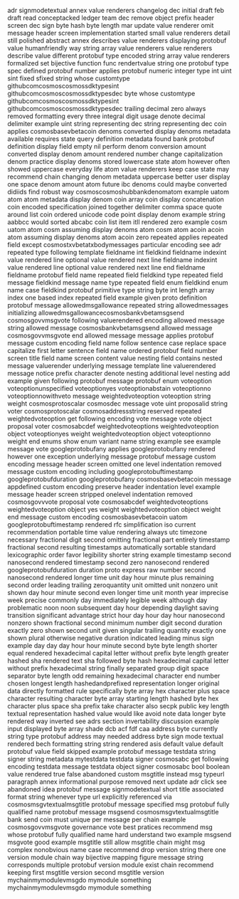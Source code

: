 adr signmodetextual annex value renderers changelog dec initial draft feb draft read conceptacked ledger team dec remove object prefix header screen dec sign byte hash byte length mar update value renderer omit message header screen implementation started small value renderers detail still polished abstract annex describes value renderers displaying protobuf value humanfriendly way string array value renderers value renderers describe value different protobuf type encoded string array value renderers formalized set bijective function func rendertvalue string one protobuf type spec defined protobuf number applies protobuf numeric integer type int uint sint fixed sfixed string whose customtype githubcomcosmoscosmossdktypesint githubcomcosmoscosmossdktypesdec byte whose customtype githubcomcosmoscosmossdktypesint githubcomcosmoscosmossdktypesdec trailing decimal zero always removed formatting every three integral digit usage denote decimal delimiter example uint string representing dec string representing dec coin applies cosmosbasevbetacoin denoms converted display denoms metadata available requires state query definition metadata found bank protobuf definition display field empty nil perform denom conversion amount converted display denom amount rendered number change capitalization denom practice display denoms stored lowercase state atom however often showed uppercase everyday life atom value renderers keep case state may recommend chain changing denom metadata uppercase better user display one space denom amount atom future ibc denoms could maybe converted didiids find robust way cosmoscosmoshubbankdenomatom example uatom atom atom metadata display denom coin array coin display concatenation coin encoded specification joined together delimiter comma space quote around list coin ordered unicode code point display denom example string aabbcc would sorted abcabc coin list item itll rendered zero example cosm uatom atom cosm assuming display denoms atom cosm atom acoin acoin atom assuming display denoms atom acoin zero repeated applies repeated field except cosmostxvbetatxbodymessages particular encoding see adr repeated type following template fieldname int fieldkind fieldname indexint value rendered line optional value rendered next line fieldname indexint value rendered line optional value rendered next line end fieldname fieldname protobuf field name repeated field fieldkind type repeated field message fieldkind message name type repeated field enum fieldkind enum name case fieldkind protobuf primitive type string byte int length array index one based index repeated field example given proto definition protobuf message allowedmsgallowance repeated string allowedmessages initializing allowedmsgallowancecosmosbankvbetamsgsend cosmosgovvmsgvote following valuerendered encoding allowed message string allowed message cosmosbankvbetamsgsend allowed message cosmosgovvmsgvote end allowed message message applies protobuf message custom encoding field name follow sentence case replace space capitalize first letter sentence field name ordered protobuf field number screen title field name screen content value nesting field contains nested message valuerender underlying message template line valuerendered message notice prefix character denote nesting additional level nesting add example given following protobuf message protobuf enum voteoption voteoptionunspecified voteoptionyes voteoptionabstain voteoptionno voteoptionnowithveto message weightedvoteoption voteoption string weight cosmosprotoscalar cosmosdec message vote uint proposalid string voter cosmosprotoscalar cosmosaddressstring reserved repeated weightedvoteoption get following encoding vote message vote object proposal voter cosmosabcdef weightedvoteoptions weightedvoteoption object voteoptionyes weight weightedvoteoption object voteoptionno weight end enums show enum variant name string example see example message vote googleprotobufany applies googleprotobufany rendered however one exception underlying message protobuf message custom encoding message header screen omitted one level indentation removed message custom encoding including googleprotobuftimestamp googleprotobufduration googleprotobufany cosmosbasevbetacoin message appdefined custom encoding preserve header indentation level example message header screen stripped onelevel indentation removed cosmosgovvvote proposal vote cosmosabcdef weightedvoteoptions weightedvoteoption object yes weight weightedvoteoption object weight end message custom encoding cosmosbasevbetacoin uatom googleprotobuftimestamp rendered rfc simplification iso current recommendation portable time value rendering always utc timezone necessary fractional digit second omitting fractional part entirely timestamp fractional second resulting timestamps automatically sortable standard lexicographic order favor legibility shorter string example timestamp second nanosecond rendered timestamp second zero nanosecond rendered googleprotobufduration duration proto express raw number second nanosecond rendered longer time unit day hour minute plus remaining second order leading trailing zeroquantity unit omitted unit nonzero unit shown day hour minute second even longer time unit month year imprecise week precise commonly day immediately legible week although day problematic noon noon subsequent day hour depending daylight saving transition significant advantage strict hour day hour day hour nanosecond nonzero shown fractional second minimum number digit second duration exactly zero shown second unit given singular trailing quantity exactly one shown plural otherwise negative duration indicated leading minus sign example day day day hour hour minute second byte byte length shorter equal rendered hexadecimal capital letter without prefix byte length greater hashed sha rendered text sha followed byte hash hexadecimal capital letter without prefix hexadecimal string finally separated group digit space separator byte length odd remaining hexadecimal character end number chosen longest length hashedandprefixed representation longer original data directly formatted rule specifically byte array hex character plus space character resulting character byte array starting length hashed byte hex character plus space sha prefix take character also secpk public key length textual representation hashed value would like avoid note data longer byte rendered way inverted see adrs section invertability discussion example input displayed byte array shade dcb acf fdf caa address byte currently string type protobuf address may needed address byte sign mode textual rendered bech formatting string string rendered asis default value default protobuf value field skipped example protobuf message testdata string signer string metadata mytestdata testdata signer cosmosabc get following encoding testdata message testdata object signer cosmosabc bool boolean value rendered true false abandoned custom msgtitle instead msg typeurl paragraph annex informational purpose removed next update adr click see abandoned idea protobuf message signmodetextual short title associated format string whenever type url explicitly referenced via cosmosmsgvtextualmsgtitle protobuf message specified msg protobuf fully qualified name protobuf message msgsend cosmosmsgvtextualmsgtitle bank send coin must unique per message per chain example cosmosgovvmsgvote governance vote best pratices recommend msg whose protobuf fully qualified name hard understand two example msgsend msgvote good example msgtitle still allow msgtitle chain might msg complex nonobvious name case recommend drop version string there one version module chain way bijective mapping figure message string corresponds multiple protobuf version module exist chain recommend keeping first msgtitle version second msgtitle version mychainmymodulevmsgdo mymodule something mychainmymodulevmsgdo mymodule something